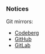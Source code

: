 ### Notices

Git mirrors:

- [Codeberg](https://codeberg.org/eirene-org/wayland)
- [GitHub](https://github.com/eirene-org/wayland)
- [GitLab](https://gitlab.com/eirene-org/wayland)
